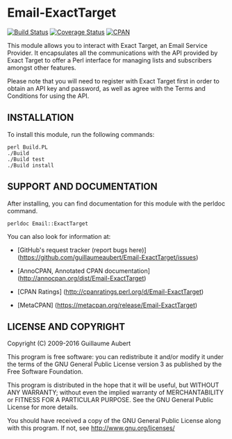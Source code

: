Email-ExactTarget
=================

[![Build Status](https://travis-ci.org/guillaumeaubert/Email-ExactTarget.svg?branch=master)](https://travis-ci.org/guillaumeaubert/Email-ExactTarget)
[![Coverage Status](https://coveralls.io/repos/guillaumeaubert/Email-ExactTarget/badge.svg?branch=master)](https://coveralls.io/r/guillaumeaubert/Email-ExactTarget?branch=master)
[![CPAN](https://img.shields.io/cpan/v/Email-ExactTarget.svg)](https://metacpan.org/release/Email-ExactTarget)

This module allows you to interact with Exact Target, an Email Service
Provider. It encapsulates all the communications with the API provided by Exact
Target to offer a Perl interface for managing lists and subscribers amongst
other features.

Please note that you will need to register with Exact Target first in order to
obtain an API key and password, as well as agree with the Terms and Conditions
for using the API.


INSTALLATION
------------

To install this module, run the following commands:

	perl Build.PL
	./Build
	./Build test
	./Build install


SUPPORT AND DOCUMENTATION
-------------------------

After installing, you can find documentation for this module with the
perldoc command.

	perldoc Email::ExactTarget


You can also look for information at:

 * [GitHub's request tracker (report bugs here)]
   (https://github.com/guillaumeaubert/Email-ExactTarget/issues)

 * [AnnoCPAN, Annotated CPAN documentation]
   (http://annocpan.org/dist/Email-ExactTarget)

 * [CPAN Ratings]
   (http://cpanratings.perl.org/d/Email-ExactTarget)

 * [MetaCPAN]
   (https://metacpan.org/release/Email-ExactTarget)


LICENSE AND COPYRIGHT
---------------------

Copyright (C) 2009-2016 Guillaume Aubert

This program is free software: you can redistribute it and/or modify it under
the terms of the GNU General Public License version 3 as published by the Free
Software Foundation.

This program is distributed in the hope that it will be useful, but WITHOUT ANY
WARRANTY; without even the implied warranty of MERCHANTABILITY or FITNESS FOR A
PARTICULAR PURPOSE. See the GNU General Public License for more details.

You should have received a copy of the GNU General Public License along with
this program. If not, see http://www.gnu.org/licenses/

